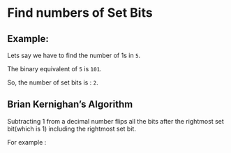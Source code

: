 # Find numbers of Set Bits

## Example:

Lets say we have to find the number of 1s in `5`.

The binary equivalent of `5` is `101`.

So, the number of set bits is : `2`.

## Brian Kernighan’s Algorithm

Subtracting 1 from a decimal number flips all the bits after the rightmost set bit(which is 1) including the rightmost set bit.

For example :
